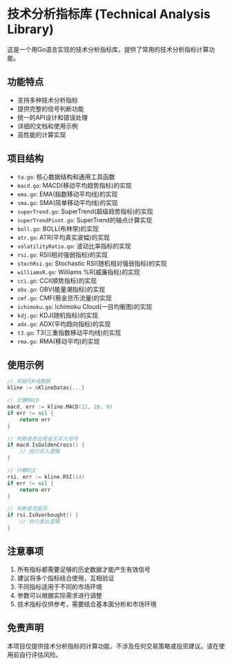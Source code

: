 # 技术分析指标库 (Technical Analysis Library)

这是一个用Go语言实现的技术分析指标库，提供了常用的技术分析指标计算功能。

## 功能特点

- 支持多种技术分析指标
- 提供完整的信号判断功能
- 统一的API设计和错误处理
- 详细的文档和使用示例
- 高性能的计算实现

## 项目结构

- `ta.go`: 核心数据结构和通用工具函数
- `macd.go`: MACD(移动平均趋势指标)的实现
- `ema.go`: EMA(指数移动平均线)的实现
- `sma.go`: SMA(简单移动平均线)的实现
- `superTrend.go`: SuperTrend(超级趋势指标)的实现
- `superTrendPivot.go`: SuperTrend的轴点计算实现
- `boll.go`: BOLL(布林带)的实现
- `atr.go`: ATR(平均真实波幅)的实现
- `volatilityRatio.go`: 波动比率指标的实现
- `rsi.go`: RSI(相对强弱指标)的实现
- `stochRsi.go`: Stochastic RSI(随机相对强弱指标)的实现
- `williamsR.go`: Williams %R(威廉指标)的实现
- `cci.go`: CCI(顺势指标)的实现
- `obv.go`: OBV(能量潮指标)的实现
- `cmf.go`: CMF(蔡金货币流量)的实现
- `ichimoku.go`: Ichimoku Cloud(一目均衡图)的实现
- `kdj.go`: KDJ(随机指标)的实现
- `adx.go`: ADX(平均趋向指标)的实现
- `t3.go`: T3(三重指数移动平均线)的实现
- `rma.go`: RMA(移动平均)的实现


## 使用示例

```go
// 初始化K线数据
kline := &KlineDatas{...}

// 计算MACD
macd, err := kline.MACD(12, 26, 9)
if err != nil {
    return err
}

// 判断是否出现金叉买入信号
if macd.IsGoldenCross() {
    // 执行买入逻辑
}

// 计算RSI
rsi, err := kline.RSI(14)
if err != nil {
    return err
}

// 判断是否超买
if rsi.IsOverbought() {
    // 执行卖出逻辑
}
```

## 注意事项

1. 所有指标都需要足够的历史数据才能产生有效信号
2. 建议将多个指标结合使用，互相验证
3. 不同指标适用于不同的市场环境
4. 参数可以根据实际需求进行调整
5. 技术指标仅供参考，需要结合基本面分析和市场环境

## 免责声明

本项目仅提供技术分析指标的计算功能，不涉及任何交易策略或投资建议。请在使用前自行评估风险。